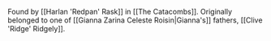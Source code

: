Found by [[Harlan 'Redpan' Rask]] in [[The Catacombs]]. Originally belonged to one of [[Gianna Zarina Celeste Roisin|Gianna's]] fathers, [[Clive 'Ridge' Ridgely]].